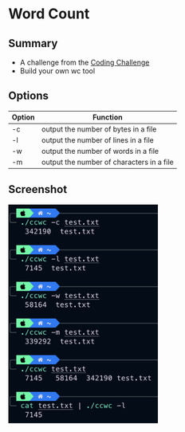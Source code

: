 # Word Count

## Summary
* A challenge from the [Coding Challenge](https://codingchallenges.fyi/challenges/challenge-wc/)
* Build your own wc tool 

## Options
| Option |  Function |
| ------ | --------- |
| -c    | output the number of bytes in a file |
| -l   | output the number of lines in a file |
| -w   | output the number of words in a file |
| -m   | output the number of characters in a file |

## Screenshot
<img src="./Screenshot/screenshot.png" width="300" />

